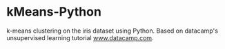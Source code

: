 # kMeans-Python
k-means clustering on the iris dataset using Python. Based on datacamp's unsupervised learning tutorial www.datacamp.com.

